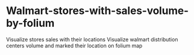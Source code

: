# Walmart-stores-with-sales-volume-by-folium
Visualize stores sales with their locations
Visualize walmart distribution centers volume and marked their location on folium map
